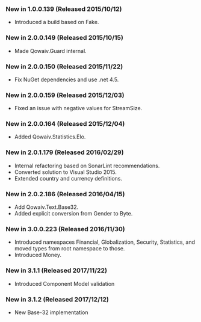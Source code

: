 ﻿### New in 1.0.0.139 (Released 2015/10/12)
* Introduced a build based on Fake.

### New in 2.0.0.149 (Released 2015/10/15)
* Made Qowaiv.Guard internal.

### New in 2.0.0.150 (Released 2015/11/22)
* Fix NuGet dependencies and use .net 4.5.

### New in 2.0.0.159 (Released 2015/12/03)
* Fixed an issue with negative values for StreamSize.

### New in 2.0.0.164 (Released 2015/12/04)
* Added Qowaiv.Statistics.Elo.

### New in 2.0.1.179 (Released 2016/02/29)
* Internal refactoring based on SonarLint recommendations.
* Converted solution to Visual Studio 2015.
* Extended country and currency definitions.

### New in 2.0.2.186 (Released 2016/04/15)
* Add Qowaiv.Text.Base32.
* Added explicit conversion from Gender to Byte.

### New in 3.0.0.223 (Released 2016/11/30)
* Introduced namespaces Financial, Globalization, Security, Statistics, and moved types from root namespace to those.
* Introduced Money.

### New in 3.1.1 (Released 2017/11/22)
* Introduced Component Model validation

### New in 3.1.2 (Released 2017/12/12)
* New Base-32 implementation
